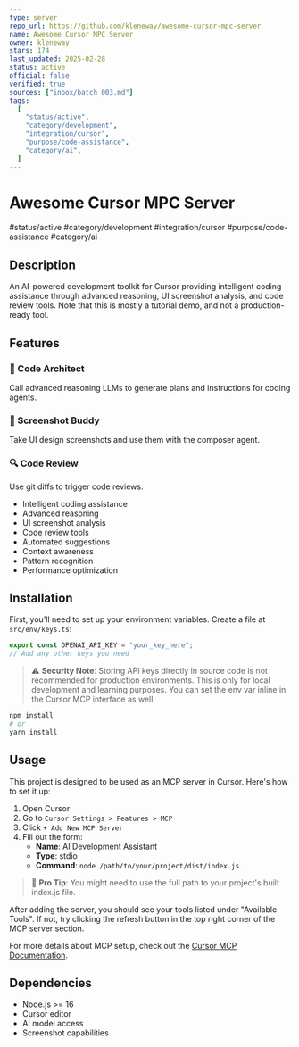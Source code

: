```yaml
---
type: server
repo_url: https://github.com/kleneway/awesome-cursor-mpc-server
name: Awesome Cursor MPC Server
owner: kleneway
stars: 174
last_updated: 2025-02-28
status: active
official: false
verified: true
sources: ["inbox/batch_003.md"]
tags:
  [
    "status/active",
    "category/development",
    "integration/cursor",
    "purpose/code-assistance",
    "category/ai",
  ]
---
```


# Awesome Cursor MPC Server

#status/active #category/development #integration/cursor #purpose/code-assistance #category/ai

## Description

An AI-powered development toolkit for Cursor providing intelligent coding assistance through advanced reasoning, UI screenshot analysis, and code review tools. Note that this is mostly a tutorial demo, and not a production-ready tool.

## Features

### 🎨 Code Architect

Call advanced reasoning LLMs to generate plans and instructions for coding agents.

### 📸 Screenshot Buddy

Take UI design screenshots and use them with the composer agent.

### 🔍 Code Review

Use git diffs to trigger code reviews.

- Intelligent coding assistance
- Advanced reasoning
- UI screenshot analysis
- Code review tools
- Automated suggestions
- Context awareness
- Pattern recognition
- Performance optimization

## Installation

First, you'll need to set up your environment variables. Create a file at `src/env/keys.ts`:

```typescript
export const OPENAI_API_KEY = "your_key_here";
// Add any other keys you need
```

> ⚠️ **Security Note**: Storing API keys directly in source code is not recommended for production environments. This is only for local development and learning purposes. You can set the env var inline in the Cursor MCP interface as well.

```bash
npm install
# or
yarn install
```

## Usage

This project is designed to be used as an MCP server in Cursor. Here's how to set it up:

1.  Open Cursor
2.  Go to `Cursor Settings > Features > MCP`
3.  Click `+ Add New MCP Server`
4.  Fill out the form:
    - **Name**: AI Development Assistant
    - **Type**: stdio
    - **Command**: `node /path/to/your/project/dist/index.js`

> 📘 **Pro Tip**: You might need to use the full path to your project's built index.js file.

After adding the server, you should see your tools listed under "Available Tools". If not, try clicking the refresh button in the top right corner of the MCP server section.

For more details about MCP setup, check out the [Cursor MCP Documentation](https://docs.cursor.com/advanced/model-context-protocol).

## Dependencies

- Node.js >= 16
- Cursor editor
- AI model access
- Screenshot capabilities
